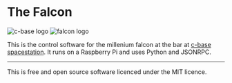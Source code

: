The Falcon
==========

![c-base logo][c-base]
![falcon logo][falcon]

This is the control software for the millenium falcon at the bar at [c-base spacestation](http://c-base.org/). It runs on a Raspberry Pi and uses Python and JSONRPC.

---

This is free and open source software licenced under the MIT licence.

[c-base]: https://raw.github.com/c-base/thefalcon/master/c-base.png
[falcon]: https://raw.github.com/c-base/thefalcon/master/falcon.png
